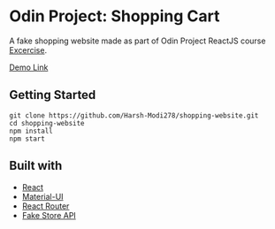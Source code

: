 # Odin Project: Shopping Cart

A fake shopping website made as part of Odin Project ReactJS course [Excercise](https://www.theodinproject.com/paths/full-stack-javascript/courses/javascript/lessons/shopping-cart).

[Demo Link](https://Harsh-Modi278.github.io/shopping-website)

## Getting Started

```
git clone https://github.com/Harsh-Modi278/shopping-website.git
cd shopping-website
npm install
npm start
```

## Built with

- [React](https://reactjs.org/)
- [Material-UI](https://material-ui.com/)
- [React Router](https://reactrouter.com/)
- [Fake Store API](https://fakestoreapi.com/)
